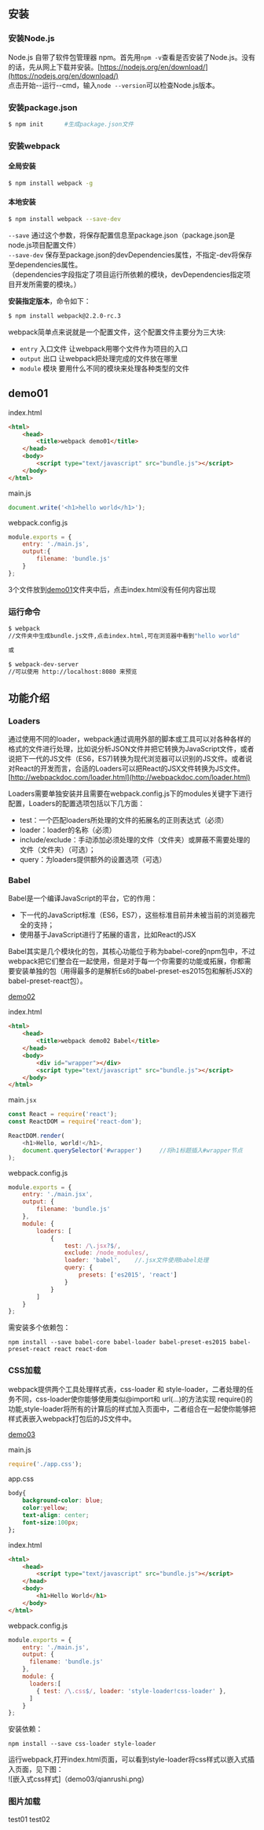## 安装
### 安装Node.js
Node.js 自带了软件包管理器 npm。首先用`npm -v`查看是否安装了Node.js。没有的话，先从网上下载并安装。[https://nodejs.org/en/download/](https://nodejs.org/en/download/)<br>
点击开始--运行--cmd，输入`node --version`可以检查Node.js版本。<br>
### 安装package.json<br>
```bash
$ npm init      #生成package.json文件
```
### 安装webpack
#### 全局安装
```bash
$ npm install webpack -g
```
#### 本地安装
```bash
$ npm install webpack --save-dev
```

`--save` 通过这个参数，将保存配置信息至package.json（package.json是node.js项目配置文件）<br>
`--save-dev` 保存至package.json的devDependencies属性，不指定-dev将保存至dependencies属性。<br>
（dependencies字段指定了项目运行所依赖的模块，devDependencies指定项目开发所需要的模块。）

**安装指定版本**，命令如下：

```bash
$ npm install webpack@2.2.0-rc.3
```

webpack简单点来说就是一个配置文件，这个配置文件主要分为三大块:

- `entry` 入口文件 让webpack用哪个文件作为项目的入口
- `output` 出口 让webpack把处理完成的文件放在哪里
- `module` 模块 要用什么不同的模块来处理各种类型的文件

## demo01
index.html

```html
<html>
	<head>
	    <title>webpack demo01</title>
	</head>
	<body>
	    <script type="text/javascript" src="bundle.js"></script>
	</body>
</html>
```

main.js

```javascript
document.write('<h1>hello world</h1>');
```

webpack.config.js

```javascript
module.exports = {
    entry: './main.js',
    output:{
        filename: 'bundle.js'
    }
};
```

3个文件放到[demo01](./demo01)文件夹中后，点击index.html没有任何内容出现
### 运行命令

```bash
$ webpack
//文件夹中生成bundle.js文件,点击index.html,可在浏览器中看到"hello world"

或

$ webpack-dev-server
//可以使用 http://localhost:8080 来预览
```

## 功能介绍
### Loaders
通过使用不同的loader，webpack通过调用外部的脚本或工具可以对各种各样的格式的文件进行处理，比如说分析JSON文件并把它转换为JavaScript文件，或者说把下一代的JS文件（ES6，ES7)转换为现代浏览器可以识别的JS文件。或者说对React的开发而言，合适的Loaders可以把React的JSX文件转换为JS文件。[http://webpackdoc.com/loader.html](http://webpackdoc.com/loader.html)

Loaders需要单独安装并且需要在webpack.config.js下的modules关键字下进行配置，Loaders的配置选项包括以下几方面：
* test：一个匹配loaders所处理的文件的拓展名的正则表达式（必须）
* loader：loader的名称（必须）
* include/exclude：手动添加必须处理的文件（文件夹）或屏蔽不需要处理的文件（文件夹）（可选）；
* query：为loaders提供额外的设置选项（可选）

### Babel
Babel是一个编译JavaScript的平台，它的作用：
* 下一代的JavaScript标准（ES6，ES7），这些标准目前并未被当前的浏览器完全的支持；
* 使用基于JavaScript进行了拓展的语言，比如React的JSX

Babel其实是几个模块化的包，其核心功能位于称为babel-core的npm包中，不过webpack把它们整合在一起使用，但是对于每一个你需要的功能或拓展，你都需要安装单独的包（用得最多的是解析Es6的babel-preset-es2015包和解析JSX的babel-preset-react包）。

[demo02](./demo02)

index.html

```html
<html>
	<head>
	    <title>webpack demo02 Babel</title>
	</head>
	<body>
	    <div id="wrapper"></div>
	    <script type="text/javascript" src="bundle.js"></script>
	</body>
</html>
```

main.`jsx`

```javascript
const React = require('react');
const ReactDOM = require('react-dom');

ReactDOM.render(
    <h1>Hello, world!</h1>,
    document.querySelector('#wrapper')     //将h1标题插入#wrapper节点
);
```

webpack.config.js

```javascript
module.exports = {    
    entry: './main.jsx',
    output: {
        filename: 'bundle.js'
    },
    module: {
        loaders: [
            {
                test: /\.jsx?$/,
                exclude: /node_modules/,
                loader: 'babel',    //.jsx文件使用babel处理
                query: {
                    presets: ['es2015', 'react']
                }
            }
        ]   
    }
};
```
需安装多个依赖包：
```
npm install --save babel-core babel-loader babel-preset-es2015 babel-preset-react react react-dom
```

### CSS加载
webpack提供两个工具处理样式表，css-loader 和 style-loader，二者处理的任务不同，css-loader使你能够使用类似@import和 url(...)的方法实现 require()的功能,style-loader将所有的计算后的样式加入页面中，二者组合在一起使你能够把样式表嵌入webpack打包后的JS文件中。

[demo03](./demo03)

main.js

```javascript
require('./app.css');
```

app.css

```css
body{
	background-color: blue;
	color:yellow;
	text-align: center;
	font-size:100px;
};
```

index.html

```html
<html>
	<head>
		<script type="text/javascript" src="bundle.js"></script>
	</head>
	<body>
		<h1>Hello World</h1>
	</body>
</html>
```

webpack.config.js

```javascript
module.exports = {
    entry: './main.js',
    output: {
      filename: 'bundle.js'
    },
    module: {
      loaders:[
        { test: /\.css$/, loader: 'style-loader!css-loader' },
      ]
    }
};
```

安装依赖：

```
npm install --save css-loader style-loader
```

运行webpack,打开index.html页面，可以看到style-loader将css样式以嵌入式插入页面，见下图：  
![嵌入式css样式]（demo03/qianrushi.png）

### 图片加载
test01
test02